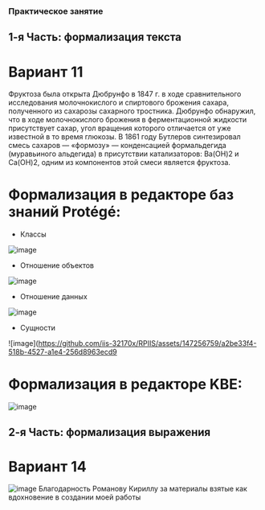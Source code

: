 ### Практическое занятие

## 1-я Часть: формализация текста
# Вариант 11

Фруктоза была открыта Дюбрунфо в 1847 г. в ходе сравнительного исследования
молочнокислого и спиртового брожения сахара, полученного из сахарозы сахарного тростника.
Дюбрунфо обнаружил, что в ходе молочнокислого брожения в ферментационной жидкости
присутствует сахар, угол вращения которого отличается от уже известной в то время глюкозы.
В 1861 году Бутлеров синтезировал смесь сахаров — «формозу» — конденсацией
формальдегида (муравьиного альдегида) в присутствии катализаторов: Ba(OH)2 и Ca(OH)2,
одним из компонентов этой смеси является фруктоза.

# Формализация в редакторе баз знаний Protégé:
- Классы
  
![image](https://github.com/iis-32170x/RPIIS/assets/147256759/925ef3cb-1884-475c-8edf-810e0a86fcb0)


- Отношение объектов

![image](https://github.com/iis-32170x/RPIIS/assets/147256759/ff3c5bd3-52ae-4819-847c-6055a8ba5bcd)


- Отношение данных

![image](https://github.com/iis-32170x/RPIIS/assets/147256759/ca1f519a-a39b-4554-8191-605592e806fc)


- Сущности

![image](https://github.com/iis-32170x/RPIIS/assets/147256759/a2be33f4-518b-4527-a1e4-256d8963ecd9


# Формализация в редакторе KBE:

![image](https://github.com/iis-32170x/RPIIS/assets/147256759/dfde648a-67cb-4436-bf1d-8b066994b41c)


## 2-я Часть: формализация выражения
# Вариант 14

![image](https://github.com/iis-32170x/RPIIS/assets/147256759/36c0b103-ed76-4073-a11c-b27ac0c0c3bc)
Благодарность Романову Кириллу за материалы взятые как вдохновение в создании моей работы
